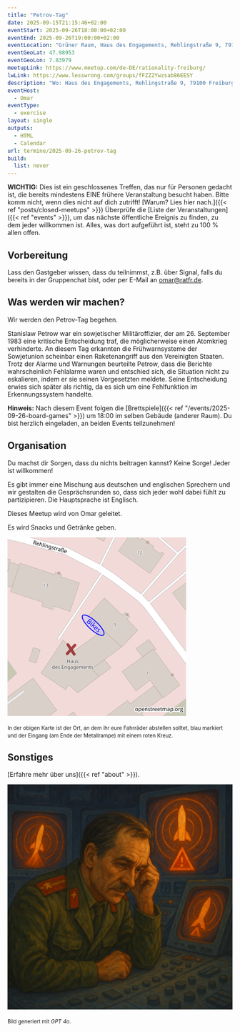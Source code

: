 ```yaml
---
title: "Petrov-Tag"
date: 2025-09-15T21:15:46+02:00
eventStart: 2025-09-26T18:00:00+02:00
eventEnd: 2025-09-26T19:00:00+02:00
eventLocation: "Grüner Raum, Haus des Engagements, Rehlingstraße 9, 79100 Freiburg"
eventGeoLat: 47.98953
eventGeoLon: 7.83979
meetupLink: https://www.meetup.com/de-DE/rationality-freiburg/
lwLink: https://www.lesswrong.com/groups/fFZZ2Ywzsab86EESY
description: "Wo: Haus des Engagements, Rehlingstraße 9, 79100 Freiburg. Wann: Freitag, 26. September 2025 um 18:00 Uhr MESZ."
eventHost:
  - Omar
eventType:
  - exercise
layout: single
outputs:
  - HTML
  - Calendar
url: termine/2025-09-26-petrov-tag
build:
  list: never
---
```


**WICHTIG:** Dies ist ein geschlossenes Treffen, das nur für Personen gedacht ist, die bereits mindestens EINE frühere Veranstaltung besucht haben. Bitte komm nicht, wenn dies nicht auf dich zutrifft! [Warum? Lies hier nach.]({{< ref "posts/closed-meetups" >}}) Überprüfe die [Liste der Veranstaltungen]({{< ref "events" >}}), um das nächste öffentliche Ereignis zu finden, zu dem jeder willkommen ist. Alles, was dort aufgeführt ist, steht zu 100 % allen offen.


## Vorbereitung

Lass den Gastgeber wissen, dass du teilnimmst, z.B. über Signal, falls du bereits in der Gruppenchat bist, oder per E-Mail an omar@ratfr.de.


## Was werden wir machen?

Wir werden den Petrov-Tag begehen.

Stanislaw Petrow war ein sowjetischer Militäroffizier, der am 26. September 1983 eine kritische Entscheidung traf, die möglicherweise einen Atomkrieg verhinderte. An diesem Tag erkannten die Frühwarnsysteme der Sowjetunion scheinbar einen Raketenangriff aus den Vereinigten Staaten. Trotz der Alarme und Warnungen beurteilte Petrow, dass die Berichte wahrscheinlich Fehlalarme waren und entschied sich, die Situation nicht zu eskalieren, indem er sie seinen Vorgesetzten meldete. Seine Entscheidung erwies sich später als richtig, da es sich um eine Fehlfunktion im Erkennungssystem handelte.

**Hinweis:** Nach diesem Event folgen die [Brettspiele]({{< ref "/events/2025-09-26-board-games" >}}) um 18:00 im selben Gebäude (anderer Raum). Du bist herzlich eingeladen, an beiden Events teilzunehmen!


## Organisation

Du machst dir Sorgen, dass du nichts beitragen kannst? Keine Sorge! Jeder ist willkommen!

Es gibt immer eine Mischung aus deutschen und englischen Sprechern und wir gestalten die Gesprächsrunden so, dass sich jeder wohl dabei fühlt zu partizipieren. Die Hauptsprache ist Englisch.

Dieses Meetup wird von Omar geleitet.

Es wird Snacks und Getränke geben.

![Standort (Grüner Raum, Haus des Engagements)](/images/hde-old-building.png)

<small>In der obigen Karte ist der Ort, an dem ihr eure Fahrräder abstellen solltet, blau markiert und der Eingang (am Ende der Metallrampe) mit einem roten Kreuz.</small>


## Sonstiges

[Erfahre mehr über uns]({{< ref "about" >}}).

![Stanislaw Petrow betrachtet Radarschirme mit Atomraketen-Warnungen und denkt über eine entscheidende Entscheidung nach, die einen Atomkrieg verhindern könnte](cover.png "Stanislaw Petrow betrachtet Radarschirme mit Atomraketen-Warnungen und denkt über eine entscheidende Entscheidung nach, die einen Atomkrieg verhindern könnte")

<small>Bild generiert mit _GPT 4o_.</small>